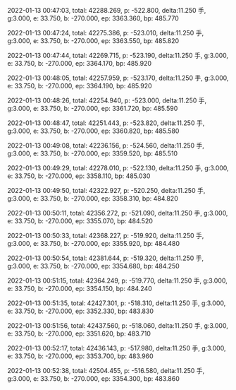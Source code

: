 2022-01-13 00:47:03, total: 42288.269, p: -522.800, delta:11.250 手, g:3.000, e: 33.750, b: -270.000, ep: 3363.360, bp: 485.770

2022-01-13 00:47:24, total: 42275.386, p: -523.010, delta:11.250 手, g:3.000, e: 33.750, b: -270.000, ep: 3363.550, bp: 485.820

2022-01-13 00:47:44, total: 42269.715, p: -523.190, delta:11.250 手, g:3.000, e: 33.750, b: -270.000, ep: 3364.170, bp: 485.920

2022-01-13 00:48:05, total: 42257.959, p: -523.170, delta:11.250 手, g:3.000, e: 33.750, b: -270.000, ep: 3364.190, bp: 485.920

2022-01-13 00:48:26, total: 42254.940, p: -523.000, delta:11.250 手, g:3.000, e: 33.750, b: -270.000, ep: 3361.720, bp: 485.590

2022-01-13 00:48:47, total: 42251.443, p: -523.820, delta:11.250 手, g:3.000, e: 33.750, b: -270.000, ep: 3360.820, bp: 485.580

2022-01-13 00:49:08, total: 42236.156, p: -524.560, delta:11.250 手, g:3.000, e: 33.750, b: -270.000, ep: 3359.520, bp: 485.510

2022-01-13 00:49:29, total: 42278.010, p: -522.130, delta:11.250 手, g:3.000, e: 33.750, b: -270.000, ep: 3358.110, bp: 485.030

2022-01-13 00:49:50, total: 42322.927, p: -520.250, delta:11.250 手, g:3.000, e: 33.750, b: -270.000, ep: 3358.310, bp: 484.820

2022-01-13 00:50:11, total: 42356.272, p: -521.090, delta:11.250 手, g:3.000, e: 33.750, b: -270.000, ep: 3355.070, bp: 484.520

2022-01-13 00:50:33, total: 42368.227, p: -519.920, delta:11.250 手, g:3.000, e: 33.750, b: -270.000, ep: 3355.920, bp: 484.480

2022-01-13 00:50:54, total: 42381.644, p: -519.320, delta:11.250 手, g:3.000, e: 33.750, b: -270.000, ep: 3354.680, bp: 484.250

2022-01-13 00:51:15, total: 42364.249, p: -519.770, delta:11.250 手, g:3.000, e: 33.750, b: -270.000, ep: 3354.150, bp: 484.240

2022-01-13 00:51:35, total: 42427.301, p: -518.310, delta:11.250 手, g:3.000, e: 33.750, b: -270.000, ep: 3352.330, bp: 483.830

2022-01-13 00:51:56, total: 42437.560, p: -518.060, delta:11.250 手, g:3.000, e: 33.750, b: -270.000, ep: 3351.620, bp: 483.710

2022-01-13 00:52:17, total: 42436.143, p: -517.980, delta:11.250 手, g:3.000, e: 33.750, b: -270.000, ep: 3353.700, bp: 483.960

2022-01-13 00:52:38, total: 42504.455, p: -516.580, delta:11.250 手, g:3.000, e: 33.750, b: -270.000, ep: 3354.300, bp: 483.860